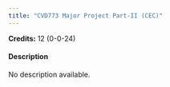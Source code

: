 ```yaml
---
title: "CVD773 Major Project Part-II (CEC)"
---
```

**Credits:** 12 (0-0-24)

#### Description
No description available.